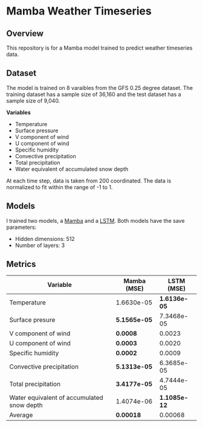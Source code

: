 # Mamba Weather Timeseries

## Overview
This repository is for a Mamba model trained to predict weather timeseries data. 

## Dataset 
The model is trained on 8 varaibles from the GFS 0.25 degree dataset. The training dataset has a sample size of 36,160 and the test dataset has a sample size of 9,040. 

**Variables**
- Temperature
- Surface pressure
- V component of wind
- U component of wind
- Specific humidity
- Convective precipitation
- Total precipitation
- Water equivalent of accumulated snow depth

At each time step, data is taken from 200 coordinated. 
The data is normalized to fit within the range of -1 to 1. 

## Models
I trained two models, a [Mamba](https://arxiv.org/abs/2312.00752) and a [LSTM](https://arxiv.org/abs/1402.1128). 
Both models have the save parameters: 
- Hidden dimensions: 512
- Number of layers: 3

## Metrics 
| Variable | Mamba (MSE) | LSTM (MSE) |
|----------|-------------|------------|
|Temperature|1.6630e-05|**1.6136e-05**|
|Surface presure|**5.1565e-05**|7.3468e-05|
|V component of wind|**0.0008**|0.0023|
|U component of wind|**0.0003**|0.0020|
|Specific humidity|**0.0002**|0.0009|
|Convective precipitation|**5.1313e-05**|6.3685e-05|
|Total precipitation|**3.4177e-05**|4.7444e-05|
|Water equivalent of accumulated snow depth|1.4074e-06|**1.1085e-12**|
|Average|**0.00018**|0.00068|

